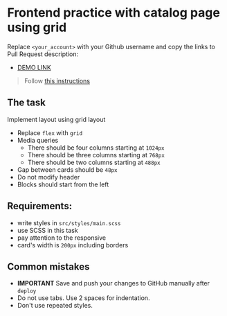 # Frontend practice with catalog page using grid

Replace `<your_account>` with your Github username and copy the links to Pull Request description:

- [DEMO LINK](https://voronvasia.github.io/layout_catalog_grid/)

> Follow [this instructions](https://github.com/mate-academy/layout_task-guideline#how-to-solve-the-layout-tasks-on-github)

## The task

Implement layout using grid layout

- Replace `flex` with `grid`
- Media queries
  - There should be four columns starting at `1024px`
  - There should be three columns starting at `768px`
  - There should be two columns starting at `488px`
- Gap between cards should be `48px`
- Do not modify header
- Blocks should start from the left

## Requirements:

- write styles in `src/styles/main.scss`
- use SCSS in this task
- pay attention to the responsive
- card's width is `200px` including borders

## Common mistakes

- **IMPORTANT** Save and push your changes to GitHub manually after `deploy`
- Do not use tabs. Use 2 spaces for indentation.
- Don't use repeated styles.
